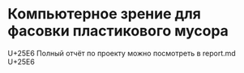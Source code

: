 <h1 align="left">Компьютерное зрение для фасовки пластикового мусора</a></h1>

U+25E6 
Полный отчёт по проекту можно посмотреть в report.md
U+25E6

